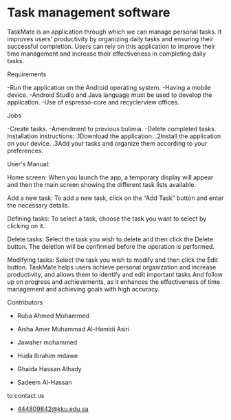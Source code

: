 # Task management software

TaskMate is an application through which we can manage personal tasks. It improves users' productivity by organizing daily tasks and ensuring their successful completion.
Users can rely on this application to improve their time management and increase their effectiveness in completing daily tasks.

Requirements

-Run the application on the Android operating system.
-Having a mobile device.
-Android Studio and Java language must be used to develop the application. -Use of espresso-core and recyclerview offices.

Jobs

-Create tasks.
-Amendment to previous bulimia. -Delete completed tasks.
Installation instructions: .1Download the application.
.2Install the application on your device.
.3Add your tasks and organize them according to your preferences.

User's Manual:

Home screen:
When you launch the app, a temporary display will appear and then the main screen showing the different task lists available.
 
Add a new task:
To add a new task, click on the “Add Task” button and enter the necessary details.

Defining tasks:
To select a task, choose the task you want to select by clicking on it.

Delete tasks:
Select the task you wish to delete and then click the Delete button. The deletion will be confirmed before the operation is performed.

Modifying tasks:
Select the task you wish to modify and then click the Edit button.
TaskMate helps users achieve personal organization and increase productivity, and allows them to identify and edit important tasks
And follow up on progress and achievements, as it enhances the effectiveness of time management and achieving goals with high accuracy.

Contributors

- Ruba Ahmed Mohammed

- Aisha Amer Muhammad Al-Hamidi Asiri 

- Jawaher mohammed

- Huda Ibrahim mdawe

- Ghaida Hassan Alhady
  
- Sadeem Al-Hassan

to contact us

- 444809842@kku.edu.sa
